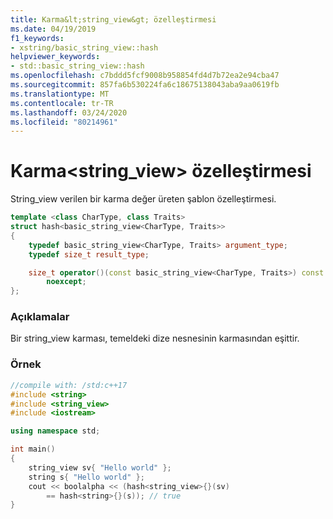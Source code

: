 ```yaml
---
title: Karma&lt;string_view&gt; özelleştirmesi
ms.date: 04/19/2019
f1_keywords:
- xstring/basic_string_view::hash
helpviewer_keywords:
- std::basic_string_view::hash
ms.openlocfilehash: c7bddd5fcf9008b958854fd4d7b72ea2e94cba47
ms.sourcegitcommit: 857fa6b530224fa6c18675138043aba9aa0619fb
ms.translationtype: MT
ms.contentlocale: tr-TR
ms.lasthandoff: 03/24/2020
ms.locfileid: "80214961"
---
```

# <a name="hashltstring_viewgt-specialization"></a>Karma&lt;string_view&gt; özelleştirmesi

String_view verilen bir karma değer üreten şablon özelleştirmesi.

```cpp
template <class CharType, class Traits>
struct hash<basic_string_view<CharType, Traits>>
{
    typedef basic_string_view<CharType, Traits> argument_type;
    typedef size_t result_type;

    size_t operator()(const basic_string_view<CharType, Traits>) const
        noexcept;
};
```

### <a name="remarks"></a>Açıklamalar

Bir string_view karması, temeldeki dize nesnesinin karmasından eşittir.

### <a name="example"></a>Örnek

```cpp
//compile with: /std:c++17
#include <string>
#include <string_view>
#include <iostream>

using namespace std;

int main()
{
    string_view sv{ "Hello world" };
    string s{ "Hello world" };
    cout << boolalpha << (hash<string_view>{}(sv)
        == hash<string>{}(s)); // true
}
```
